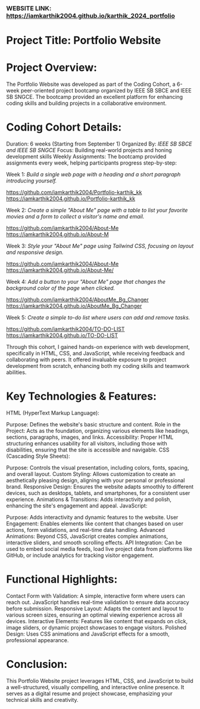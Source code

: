 ### WEBSITE LINK: https://iamkarthik2004.github.io/karthik_2024_portfolio

# Project Title: Portfolio Website

# Project Overview: 
The Portfolio Website was developed as part of the Coding Cohort, a 6-week peer-oriented project bootcamp organized by IEEE SB SBCE and IEEE SB SNGCE. The bootcamp provided an excellent platform for enhancing coding skills and building projects in a collaborative environment.

# Coding Cohort Details:

Duration: 6 weeks (Starting from September 1)
Organized By: *IEEE SB SBCE and IEEE SB SNGCE*
Focus: Building real-world projects and honing development skills
Weekly Assignments: The bootcamp provided assignments every week, helping participants progress step-by-step:

Week 1: 
*Build a single web page with a heading and a short paragraph introducing yourself.*

https://github.com/iamkarthik2004/Portfolio-karthik_kk
https://iamkarthik2004.github.io/Portfolio-karthik_kk

Week 2: 
*Create a simple "About Me" page with a table to list your favorite movies and a form to collect a visitor's name and
email.*

https://github.com/iamkarthik2004/About-Me
https://iamkarthik2004.github.io/About-M

Week 3: 
*Style your "About Me" page using Tailwind CSS,  focusing on layout and responsive design.*

https://github.com/iamkarthik2004/About-Me
https://iamkarthik2004.github.io/About-Me/


Week 4: 
*Add a button to your "About Me" page that changes
the background color of the page when clicked.*

https://github.com/iamkarthik2004/AboutMe_Bg_Changer
https://iamkarthik2004.github.io/AboutMe_Bg_Changer

Week 5:
*Create a simple to-do list where users can add and remove tasks.*

https://github.com/iamkarthik2004/TO-DO-LIST
https://iamkarthik2004.github.io/TO-DO-LIST


Through this cohort, I gained hands-on experience with web development, specifically in HTML, CSS, and JavaScript, while receiving feedback and collaborating with peers. It offered invaluable exposure to project development from scratch, enhancing both my coding skills and teamwork abilities.

# Key Technologies & Features:
HTML (HyperText Markup Language):

Purpose: 
Defines the website's basic structure and content.
Role in the Project: Acts as the foundation, organizing various elements like headings, sections, paragraphs, images, and links.
Accessibility: Proper HTML structuring enhances usability for all visitors, including those with disabilities, ensuring that the site is accessible and navigable.
CSS (Cascading Style Sheets):

Purpose: 
Controls the visual presentation, including colors, fonts, spacing, and overall layout.
Custom Styling: Allows customization to create an aesthetically pleasing design, aligning with your personal or professional brand.
Responsive Design: Ensures the website adapts smoothly to different devices, such as desktops, tablets, and smartphones, for a consistent user experience.
Animations & Transitions: Adds interactivity and polish, enhancing the site's engagement and appeal.
JavaScript:

Purpose: 
Adds interactivity and dynamic features to the website.
User Engagement: Enables elements like content that changes based on user actions, form validations, and real-time data handling.
Advanced Animations: Beyond CSS, JavaScript creates complex animations, interactive sliders, and smooth scrolling effects.
API Integration: Can be used to embed social media feeds, load live project data from platforms like GitHub, or include analytics for tracking visitor engagement.
# Functional Highlights:
Contact Form with Validation: A simple, interactive form where users can reach out. JavaScript handles real-time validation to ensure data accuracy before submission.
Responsive Layout: Adapts the content and layout to various screen sizes, ensuring an optimal viewing experience across all devices.
Interactive Elements: Features like content that expands on click, image sliders, or dynamic project showcases to engage visitors.
Polished Design: Uses CSS animations and JavaScript effects for a smooth, professional appearance.

# Conclusion:
This Portfolio Website project leverages HTML, CSS, and JavaScript to build a well-structured, visually compelling, and interactive online presence. It serves as a digital resume and project showcase, emphasizing your technical skills and creativity.

